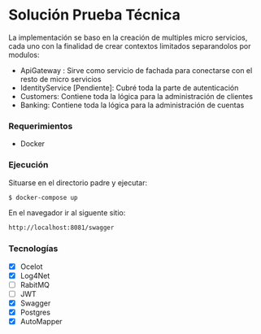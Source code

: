 # Solución Prueba Técnica

La implementación se baso en la creación de multiples micro servicios, cada uno con la finalidad de crear contextos limitados separandolos por modulos:

* ApiGateway : Sirve como servicio de fachada para conectarse con el resto de micro servicios
* IdentityService [Pendiente]: Cubré toda la parte de autenticación 
* Customers: Contiene toda la lógica para la administración de clientes
* Banking: Contiene toda la lógica para la administración de cuentas

### Requerimientos

* Docker

### Ejecución

Situarse en el directorio padre y ejecutar:

```sh
$ docker-compose up
```

En el navegador ir al siguente sitio:

```sh
http://localhost:8081/swagger
```

### Tecnologías

- [x] Ocelot
- [x] Log4Net
- [ ] RabitMQ
- [ ] JWT
- [x] Swagger
- [x] Postgres
- [x] AutoMapper
